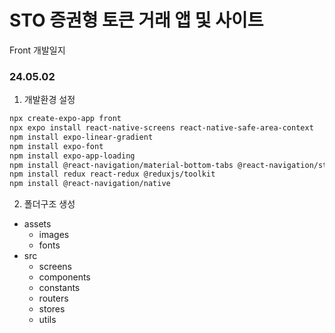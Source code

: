 # STO 증권형 토큰 거래 앱 및 사이트

Front 개발일지

### 24.05.02

1. 개발환경 설정
```bash
npx create-expo-app front
npx expo install react-native-screens react-native-safe-area-context
npm install expo-linear-gradient
npm install expo-font
npm install expo-app-loading
npm install @react-navigation/material-bottom-tabs @react-navigation/stack axios expo-constants
npm install redux react-redux @reduxjs/toolkit
npm install @react-navigation/native
```
2. 폴더구조 생성
- assets
    - images
    - fonts
- src
    - screens
    - components
    - constants
    - routers
    - stores
    - utils


